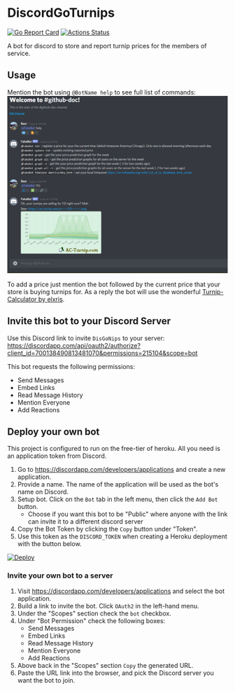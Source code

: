 # DiscordGoTurnips
[![Go Report Card](https://goreportcard.com/badge/github.com/alexberryman/DiscordGoTurnips)](https://goreportcard.com/report/github.com/alexberryman/DiscordGoTurnips)
[![Actions Status](https://github.com/alexberryman/discordgoturnips/workflows/Go/badge.svg)](https://github.com/alexberryman/discordgoturnips/actions)

A bot for discord to store and report turnip prices for the members of service.

## Usage
Mention the bot using `@BotName help` to see full list of commands:
![usage image](docs/images/usage.png)

To add a price just mention the bot followed by the current price that your store is buying turnips for. As a reply the bot will use the wonderful [Turnip-Calculator by elxris](https://github.com/elxris/Turnip-Calculator).

## Invite this bot to your Discord Server
Use this Discord link to invite `DisGoNips` to your server: https://discordapp.com/api/oauth2/authorize?client_id=700138490813481070&permissions=215104&scope=bot

This bot requests the following permissions:
- Send Messages
- Embed Links
- Read Message History
- Mention Everyone
- Add Reactions

## Deploy your own bot
This project is configured to run on the free-tier of heroku. All you need is an application token from Discord.

1. Go to https://discordapp.com/developers/applications and create a new application. 
1. Provide a name. The name of the application will be used as the bot's name on Discord.
1. Setup bot. Click on the `Bot` tab in the left menu, then click the `Add Bot` button.
    - Choose if you want this bot to be "Public" where anyone with the link can invite it to a different discord server
1. Copy the Bot Token by clicking the `Copy` button under "Token".
1. Use this token as the `DISCORD_TOKEN` when creating a Heroku deployment with the button below.

[![Deploy](https://www.herokucdn.com/deploy/button.png)](https://heroku.com/deploy)

### Invite your own bot to a server
1. Visit https://discordapp.com/developers/applications and select the bot application.
1. Build a link to invite the bot. Click `OAuth2` in the left-hand menu.
1. Under the "Scopes" section check the `bot` checkbox.
1. Under "Bot Permission" check the following boxes:
    - Send Messages
    - Embed Links
    - Read Message History
    - Mention Everyone
    - Add Reactions
1. Above back in the "Scopes" section `Copy` the generated URL.
1. Paste the URL link into the browser, and pick the Discord server you want the bot to join.
